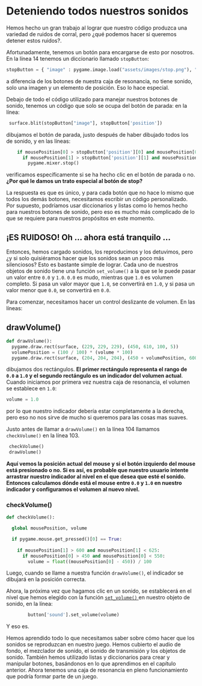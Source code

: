 # Deteniendo todos nuestros sonidos
Hemos hecho un gran trabajo al lograr que nuestro código produzca una variedad de ruidos de corral, pero ¿qué podemos hacer si queremos detener estos ruidos?.

Afortunadamente, tenemos un botón para encargarse de esto por nosotros. En la línea 14 tenemos un diccionario llamado `stopButton`:
```python 
stopButton = { "image" : pygame.image.load("assets/images/stop.png"), "position" : (275, 585)}
```
a diferencia de los botones de nuestra caja de resonancia, no tiene sonido, solo una imagen y un elemento de posición. Eso lo hace especial. 

Debajo de todo el código utilizado para manejar nuestros botones de sonido, tenemos un código que solo se ocupa del botón de parada: en la línea:
```python
 surface.blit(stopButton["image"], stopButton['position'])
```
dibujamos el botón de parada, justo después de haber dibujado todos los de sonido, y en las líneas:
```python
    if mousePosition[0] > stopButton['position'][0] and mousePosition[0] < stopButton['position'][0] + stopButton['image'].get_rect().size[0]:
      if mousePosition[1] > stopButton['position'][1] and mousePosition[1] < stopButton['position'][1] + stopButton['image'].get_rect().size[1]:
        pygame.mixer.stop()
```
 verificamos específicamente si se ha hecho clic en el botón de parada o no. **¿Por qué le damos un trato especial al botón de stop?**

La respuesta es que es único, y para cada botón que no hace lo mismo que todos los demás botones, necesitamos escribir un código personalizado. Por supuesto, podríamos usar diccionarios y listas como lo hemos hecho para nuestros botones de sonido, pero eso es mucho más complicado de lo que se requiere para nuestros propósitos en este momento.

## ¡ES RUIDOSO! Oh ... ahora está tranquilo ...

Entonces, hemos cargado sonidos, los reproducimos y los detuvimos, pero ¿y si solo quisiéramos hacer que los sonidos sean un poco más silenciosos? Esto es bastante simple de lograr. Cada uno de nuestros objetos de sonido tiene una función `set_volume()` a la que se le puede pasar un valor entre `0.0` y `1.0`. `0.0` es mudo, mientras que `1.0` es volumen completo. Si pasa un valor mayor que `1.0`, se convertirá en `1.0`, y si pasa un valor menor que `0.0`, se convertirá en `0.0`. 

Para comenzar, necesitamos hacer un control deslizante de volumen. En las líneas:

## drawVolume()
```python
def drawVolume():
  pygame.draw.rect(surface, (229, 229, 229), (450, 610, 100, 5))
  volumePosition = (100 / 100) * (volume * 100)
  pygame.draw.rect(surface, (204, 204, 204), (450 + volumePosition, 600, 10, 25))
```

dibujamos dos rectángulos. **El primer rectángulo representa el rango de `0.0` a `1.0` y el segundo rectángulo es un indicador del volumen actual**. Cuando iniciamos por primera vez nuestra caja de resonancia, el volumen se establece en `1.0`:
```python
volume = 1.0
```
por lo que nuestro indicador debería estar completamente a la derecha, pero eso no nos sirve de mucho si queremos para las cosas mas suaves.

Justo antes de llamar a `drawVolume()` en la línea 104 llamamos `checkVolume()` en la línea 103. 
```python
 checkVolume()
 drawVolume()
```
**Aquí vemos la posición actual del mouse y si el botón izquierdo del mouse está presionado o no. Si es así, es probable que nuestro usuario intente arrastrar nuestro indicador al nivel en el que desea que esté el sonido. Entonces calculamos dónde está el mouse entre `0.0` y `1.0` en nuestro indicador y configuramos el volumen al nuevo nivel.**

### checkVolume()
```python
def checkVolume():

  global mousePosition, volume

  if pygame.mouse.get_pressed()[0] == True:
    
    if mousePosition[1] > 600 and mousePosition[1] < 625:
      if mousePosition[0] > 450 and mousePosition[0] < 550:
        volume = float((mousePosition[0] - 450)) / 100
```

Luego, cuando se llame a nuestra función `drawVolume()`, el indicador se dibujará en la posición correcta. 

Ahora, la próxima vez que hagamos clic en un sonido, se establecerá en el nivel que hemos elegido con la función [`set_volume()` ](https://www.pygame.org/docs/ref/mixer.html?highlight=set_volume#pygame.mixer.Sound.set_volume) en nuestro objeto de sonido, en la línea:

```python
        button['sound'].set_volume(volume)
```

Y eso es. 

Hemos aprendido todo lo que necesitamos saber sobre cómo hacer que los sonidos se reproduzcan en nuestro juego. Hemos cubierto el audio de fondo, el mezclador de sonido, el sonido de transmisión y los objetos de sonido. También hemos utilizado listas y diccionarios para crear y manipular botones, basándonos en lo que aprendimos en el capítulo anterior. Ahora tenemos una caja de resonancia en pleno funcionamiento que podría formar parte de un juego.
<!--stackedit_data:
eyJoaXN0b3J5IjpbMTk1MDQ0ODg1LDU5NjQzMDA5NSwtMjAwNT
Q3NTEwOF19
-->